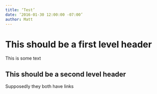 ```yaml
---
title: ‘Test’
date: ‘2016-01-30 12:00:00 -07:00’ 
author: Matt
---
```

# This should be a first level header

This is some text

## This should be a second level header

Supposedly they both have links
